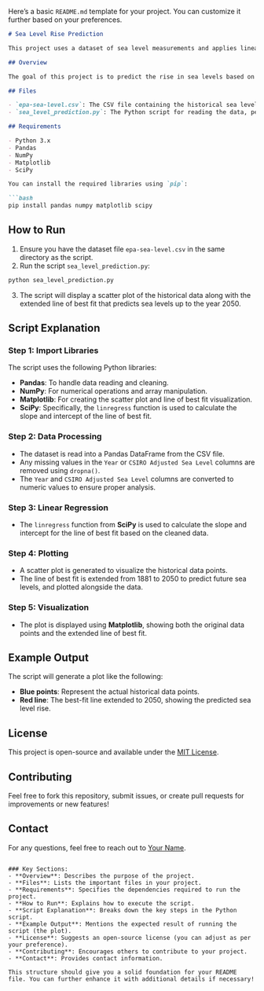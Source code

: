 Here’s a basic `README.md` template for your project. You can customize it further based on your preferences.

```markdown
# Sea Level Rise Prediction

This project uses a dataset of sea level measurements and applies linear regression to predict the rise in sea level over time. It visualizes the relationship between the year and the sea level through a scatter plot and a line of best fit, extending predictions up to the year 2050.

## Overview

The goal of this project is to predict the rise in sea levels based on historical data. We use the **EPA Sea Level dataset**, which contains the **year** and the **CSIRO adjusted sea level** in inches. We then apply linear regression to this data to fit a line of best fit, and extend the line to predict future sea levels.

## Files

- `epa-sea-level.csv`: The CSV file containing the historical sea level data (Year and Sea Level).
- `sea_level_prediction.py`: The Python script for reading the data, performing linear regression, and visualizing the results.

## Requirements

- Python 3.x
- Pandas
- NumPy
- Matplotlib
- SciPy

You can install the required libraries using `pip`:

```bash
pip install pandas numpy matplotlib scipy
```

## How to Run

1. Ensure you have the dataset file `epa-sea-level.csv` in the same directory as the script.
2. Run the script `sea_level_prediction.py`:

```bash
python sea_level_prediction.py
```

3. The script will display a scatter plot of the historical data along with the extended line of best fit that predicts sea levels up to the year 2050.

## Script Explanation

### Step 1: Import Libraries

The script uses the following Python libraries:

- **Pandas**: To handle data reading and cleaning.
- **NumPy**: For numerical operations and array manipulation.
- **Matplotlib**: For creating the scatter plot and line of best fit visualization.
- **SciPy**: Specifically, the `linregress` function is used to calculate the slope and intercept of the line of best fit.

### Step 2: Data Processing

- The dataset is read into a Pandas DataFrame from the CSV file.
- Any missing values in the `Year` or `CSIRO Adjusted Sea Level` columns are removed using `dropna()`.
- The `Year` and `CSIRO Adjusted Sea Level` columns are converted to numeric values to ensure proper analysis.

### Step 3: Linear Regression

- The `linregress` function from **SciPy** is used to calculate the slope and intercept for the line of best fit based on the cleaned data.

### Step 4: Plotting

- A scatter plot is generated to visualize the historical data points.
- The line of best fit is extended from 1881 to 2050 to predict future sea levels, and plotted alongside the data.

### Step 5: Visualization

- The plot is displayed using **Matplotlib**, showing both the original data points and the extended line of best fit.

## Example Output

The script will generate a plot like the following:

- **Blue points**: Represent the actual historical data points.
- **Red line**: The best-fit line extended to 2050, showing the predicted sea level rise.

## License

This project is open-source and available under the [MIT License](LICENSE).

## Contributing

Feel free to fork this repository, submit issues, or create pull requests for improvements or new features!

## Contact

For any questions, feel free to reach out to [Your Name](your-email@example.com).
```

### Key Sections:
- **Overview**: Describes the purpose of the project.
- **Files**: Lists the important files in your project.
- **Requirements**: Specifies the dependencies required to run the project.
- **How to Run**: Explains how to execute the script.
- **Script Explanation**: Breaks down the key steps in the Python script.
- **Example Output**: Mentions the expected result of running the script (the plot).
- **License**: Suggests an open-source license (you can adjust as per your preference).
- **Contributing**: Encourages others to contribute to your project.
- **Contact**: Provides contact information.

This structure should give you a solid foundation for your README file. You can further enhance it with additional details if necessary!